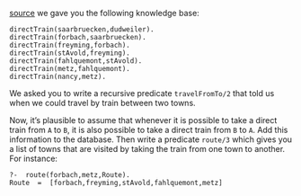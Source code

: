 [source](http://www.learnprolognow.org/lpnpage.php?pagetype=html&pageid=lpn-htmlse46)
we gave you the following knowledge base:
```
directTrain(saarbruecken,dudweiler).
directTrain(forbach,saarbruecken).
directTrain(freyming,forbach).
directTrain(stAvold,freyming).
directTrain(fahlquemont,stAvold).
directTrain(metz,fahlquemont).
directTrain(nancy,metz).
```
We asked you to write a recursive predicate `travelFromTo/2` that told us when
we could travel by train between two towns.

Now, it’s plausible to assume that whenever it is possible to take a direct
train from `A` to `B`, it is also possible to take a direct train from `B` to
`A`. Add this information to the database. Then write a predicate `route/3`
which gives you a list of towns that are visited by taking the train from one
town to another. For instance:
```
?-  route(forbach,metz,Route).
Route  =  [forbach,freyming,stAvold,fahlquemont,metz]
```
